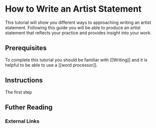 # How to Write an Artist Statement
This tutorial will show you different ways to approaching writing an artist statement. Following this guide you will be able to produce an artist statement that reflects your practice and provides insight into your work.
## Prerequisites
To complete this tutorial you should be familiar with [[Writing]] and it is helpful to be able to use a [[word processor]].
## Instructions
The first step

## Futher Reading

### External Links
